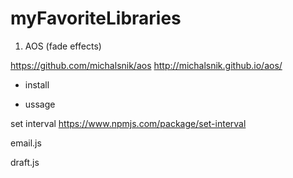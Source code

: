 # myFavoriteLibraries

1. AOS (fade effects)

https://github.com/michalsnik/aos
http://michalsnik.github.io/aos/

  - install

    <link href="https://unpkg.com/aos@2.3.1/dist/aos.css" rel="stylesheet">

    <script src="https://unpkg.com/aos@2.3.1/dist/aos.js"></script>
    <script>
      AOS.init();
    </script>
    
  - ussage
    
    <div
    data-aos="fade-up"
    data-aos-offset="200"
    data-aos-delay="50"
    data-aos-duration="1000"
    data-aos-easing="ease-in-out"
    data-aos-mirror="true"
    data-aos-once="false"
    data-aos-anchor-placement="top-center"
  >
  </div>

set interval https://www.npmjs.com/package/set-interval 

email.js

draft.js

